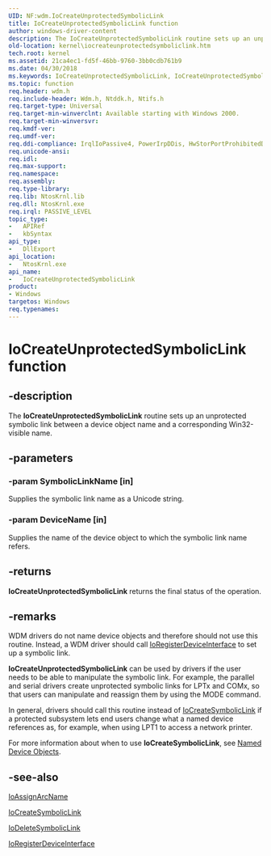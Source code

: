 ```yaml
---
UID: NF:wdm.IoCreateUnprotectedSymbolicLink
title: IoCreateUnprotectedSymbolicLink function
author: windows-driver-content
description: The IoCreateUnprotectedSymbolicLink routine sets up an unprotected symbolic link between a device object name and a corresponding Win32-visible name.
old-location: kernel\iocreateunprotectedsymboliclink.htm
tech.root: kernel
ms.assetid: 21ca4ec1-fd5f-46bb-9760-3bb0cdb761b9
ms.date: 04/30/2018
ms.keywords: IoCreateUnprotectedSymbolicLink, IoCreateUnprotectedSymbolicLink routine [Kernel-Mode Driver Architecture], k104_72bb6571-da2d-4027-bfcd-24438e3bd08a.xml, kernel.iocreateunprotectedsymboliclink, wdm/IoCreateUnprotectedSymbolicLink
ms.topic: function
req.header: wdm.h
req.include-header: Wdm.h, Ntddk.h, Ntifs.h
req.target-type: Universal
req.target-min-winverclnt: Available starting with Windows 2000.
req.target-min-winversvr: 
req.kmdf-ver: 
req.umdf-ver: 
req.ddi-compliance: IrqlIoPassive4, PowerIrpDDis, HwStorPortProhibitedDDIs
req.unicode-ansi: 
req.idl: 
req.max-support: 
req.namespace: 
req.assembly: 
req.type-library: 
req.lib: NtosKrnl.lib
req.dll: NtosKrnl.exe
req.irql: PASSIVE_LEVEL
topic_type:
-	APIRef
-	kbSyntax
api_type:
-	DllExport
api_location:
-	NtosKrnl.exe
api_name:
-	IoCreateUnprotectedSymbolicLink
product:
- Windows
targetos: Windows
req.typenames: 
---
```


# IoCreateUnprotectedSymbolicLink function


## -description


The <b>IoCreateUnprotectedSymbolicLink</b> routine sets up an unprotected symbolic link between a device object name and a corresponding Win32-visible name.


## -parameters




### -param SymbolicLinkName [in]

Supplies the symbolic link name as a Unicode string. 


### -param DeviceName [in]

Supplies the name of the device object to which the symbolic link name refers. 


## -returns



<b>IoCreateUnprotectedSymbolicLink</b> returns the final status of the operation.




## -remarks



WDM drivers do not name device objects and therefore should not use this routine. Instead, a WDM driver should call <a href="https://msdn.microsoft.com/library/windows/hardware/ff549506">IoRegisterDeviceInterface</a> to set up a symbolic link. 

<b>IoCreateUnprotectedSymbolicLink</b> can be used by drivers if the user needs to be able to manipulate the symbolic link. For example, the parallel and serial drivers create unprotected symbolic links for LPTx and COMx, so that users can manipulate and reassign them by using the MODE command.

In general, drivers should call this routine instead of <a href="https://msdn.microsoft.com/library/windows/hardware/ff549043">IoCreateSymbolicLink</a> if a protected subsystem lets end users change what a named device references as, for example, when using LPT1 to access a network printer.

For more information about when to use <b>IoCreateSymbolicLink</b>, see <a href="https://msdn.microsoft.com/library/windows/hardware/ff556420">Named Device Objects</a>. 




## -see-also




<a href="https://msdn.microsoft.com/library/windows/hardware/ff548282">IoAssignArcName</a>



<a href="https://msdn.microsoft.com/library/windows/hardware/ff549043">IoCreateSymbolicLink</a>



<a href="https://msdn.microsoft.com/library/windows/hardware/ff549085">IoDeleteSymbolicLink</a>



<a href="https://msdn.microsoft.com/library/windows/hardware/ff549506">IoRegisterDeviceInterface</a>
 

 

